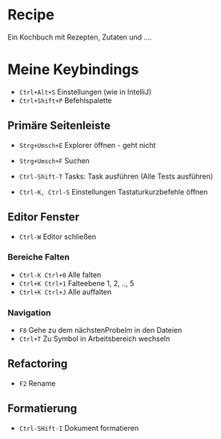 # Recipe

Ein Kochbuch mit Rezepten, Zutaten und ....

# Meine Keybindings

* `Ctrl+Alt+S` Einstellungen (wie in IntelliJ)
* `Ctrl+Shift+P` Befehlspalette



## Primäre Seitenleiste
* `Strg+Umsch+E` Explorer öffnen - geht nicht
* `Strg+Umsch+F` Suchen

* `Ctrl-Shift-T` Tasks: Task ausführen (Alle Tests ausführen)
* `Ctrl-K, Ctrl-S` Einstellungen Tastaturkurzbefehle öffnen

## Editor Fenster

* `Ctrl-W` Editor schließen

### Bereiche Falten

* `Ctrl-K Ctrl+0` Alle falten
* `Ctrl+K Ctrl+1` Falteebene 1, 2, .., 5
* `Ctrl+K Ctrl+J` Alle auffalten

### Navigation

* `F8` Gehe zu dem nächstenProbelm in den Dateien
* `Ctrl+T` Zu Symbol in Arbeitsbereich wechseln

## Refactoring
* `F2` Rename

## Formatierung
* `Ctrl-SHift-I` Dokument formatieren